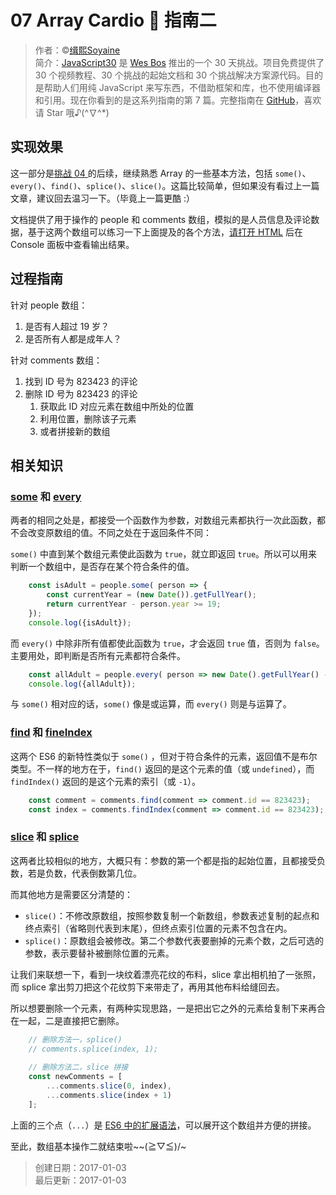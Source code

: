 # 07 Array Cardio 💪 指南二

> 作者：©[缉熙Soyaine](https://github.com/soyaine)  
> 简介：[JavaScript30](https://javascript30.com) 是 [Wes Bos](https://github.com/wesbos) 推出的一个 30 天挑战。项目免费提供了 30 个视频教程、30 个挑战的起始文档和 30 个挑战解决方案源代码。目的是帮助人们用纯 JavaScript 来写东西，不借助框架和库，也不使用编译器和引用。现在你看到的是这系列指南的第 7 篇。完整指南在 [GitHub](https://github.com/soyaine/JavaScript30)，喜欢请 Star 哦♪(^∇^*)

## 实现效果

这一部分是[挑战 04 ](https://github.com/soyaine/JavaScript30/blob/master/04%20-%20Array%20Cardio%20Day%201/README.md)的后续，继续熟悉 Array 的一些基本方法，包括 `some()`、`every()`、`find()`、`splice()`、`slice()`。这篇比较简单，但如果没有看过上一篇文章，建议回去温习一下。（毕竟上一篇更酷 :）

文档提供了用于操作的 people 和 comments 数组，模拟的是人员信息及评论数据，基于这两个数组可以练习一下上面提及的各个方法，[请打开 HTML](http://soyaine.github.io/JavaScript30/07%20-%20Array%20Cardio%20Day%202/index-SOYAINE.html) 后在 Console 面板中查看输出结果。

## 过程指南

针对 people 数组：

1. 是否有人超过 19 岁？
2. 是否所有人都是成年人？

针对 comments 数组：

1. 找到 ID 号为 823423 的评论
2. 删除 ID 号为 823423 的评论
	1. 获取此 ID 对应元素在数组中所处的位置
	2. 利用位置，删除该子元素
	2. 或者拼接新的数组
	
## 相关知识

### [some](https://developer.mozilla.org/zh-CN/docs/Web/JavaScript/Reference/Global_Objects/Array/some) 和  [every](https://developer.mozilla.org/zh-CN/docs/Web/JavaScript/Reference/Global_Objects/Array/every)

两者的相同之处是，都接受一个函数作为参数，对数组元素都执行一次此函数，都不会改变原数组的值。不同之处在于返回条件不同：

`some()` 中直到某个数组元素使此函数为 `true`，就立即返回 `true`。所以可以用来判断一个数组中，是否存在某个符合条件的值。

```js
    const isAdult = people.some( person => {
		const currentYear = (new Date()).getFullYear();
		return currentYear - person.year >= 19;
	});
	console.log({isAdult});
```

而 `every()` 中除非所有值都使此函数为 `true`，才会返回 `true` 值，否则为 `false`。主要用处，即判断是否所有元素都符合条件。

```js
	const allAdult = people.every( person => new Date().getFullYear() - person.year >= 19);
	console.log({allAdult});
```

与 `some()` 相对应的话，`some()` 像是或运算，而 `every()` 则是与运算了。

### [find](https://developer.mozilla.org/zh-CN/docs/Web/JavaScript/Reference/Global_Objects/Array/find) 和 [fineIndex](https://developer.mozilla.org/zh-CN/docs/Web/JavaScript/Reference/Global_Objects/Array/findIndex)

这两个 ES6 的新特性类似于 `some()` ，但对于符合条件的元素，返回值不是布尔类型。不一样的地方在于，`find()` 返回的是这个元素的值（或 `undefined`），而 `findIndex()` 返回的是这个元素的索引（或 `-1`）。

```js
	const comment = comments.find(comment => comment.id == 823423);
	const index = comments.findIndex(comment => comment.id == 823423);
```

### [slice](https://developer.mozilla.org/zh-CN/docs/Web/JavaScript/Reference/Global_Objects/Array/slice) 和 [splice](https://developer.mozilla.org/zh-CN/docs/Web/JavaScript/Reference/Global_Objects/Array/splice)

这两者比较相似的地方，大概只有：参数的第一个都是指的起始位置，且都接受负数，若是负数，代表倒数第几位。

而其他地方是需要区分清楚的：

- `slice()`：不修改原数组，按照参数复制一个新数组，参数表述复制的起点和终点索引（省略则代表到末尾），但终点索引位置的元素不包含在内。
- `splice()`：原数组会被修改。第二个参数代表要删掉的元素个数，之后可选的参数，表示要替补被删除位置的元素。

让我们来联想一下，看到一块纹着漂亮花纹的布料，slice 拿出相机拍了一张照，而 splice 拿出剪刀把这个花纹剪下来带走了，再用其他布料给缝回去。

所以想要删除一个元素，有两种实现思路，一是把出它之外的元素给复制下来再合在一起，二是直接把它删除。

```js
	// 删除方法一，splice()
	// comments.splice(index, 1);
	
	// 删除方法二，slice 拼接
	const newComments = [
		...comments.slice(0, index),
		...comments.slice(index + 1)
	];
```

上面的三个点（`...`）是 [ES6 中的扩展语法](https://developer.mozilla.org/zh-CN/docs/Web/JavaScript/Reference/Operators/Spread_operator)，可以展开这个数组并方便的拼接。

至此，数组基本操作二就结束啦~~\(≧▽≦)/~

> 创建日期：2017-01-03   
> 最后更新：2017-01-03